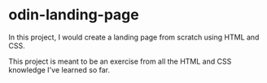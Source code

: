 # odin-landing-page
In this project, I would create a landing page from scratch using HTML and CSS.

This project is meant to be an exercise from all the HTML and CSS knowledge I've learned so far.